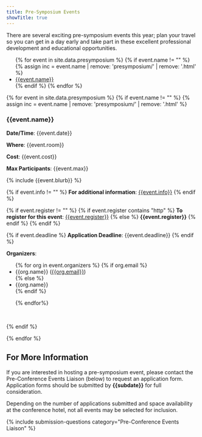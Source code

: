 ```yaml
---
title: Pre-Symposium Events
showTitle: true
---
```


There are several exciting pre-symposium events this year; plan your travel so you can get in a day early and take part in these excellent professional development and educational opportunities.

<div class="row">
<ul>
{% for event in site.data.presymposium %}
{% if event.name != "" %}
{% assign inc = event.name | remove: 'presymposium/' | remove: '.html' %}
<li> <a href="#{{inc}}">{{event.name}}</a> </li>
{% endif %}
{% endfor %}
</ul>
</div>

{% for event in site.data.presymposium %}
{% if event.name != "" %}
{% assign inc = event.name | remove: 'presymposium/' | remove: '.html' %}


<p><a name="{{inc}}"></a></p>

### {{event.name}}


**Date/Time**: {{event.date}}

**Where**: {{event.room}}

**Cost**: {{event.cost}}

**Max Participants**: {{event.max}}


{% include {{event.blurb}} %}

{% if event.info != "" %}
**For additional information**: <a href="{{event.info}}">{{event.info}}</a>
{% endif %}

{% if event.register != "" %}
  {% if event.register contains "http" %}
**To register for this event**: <a href="{{event.register}}">{{event.register}}</a>
  {% else %}
<b>{{event.register}}</b>
  {% endif %}
{% endif %}

{% if event.deadline %}
<b>Application Deadline</b>: {{event.deadline}}
{% endif %}

**Organizers**:
<ul>
{% for org in event.organizers %}
{% if org.email %}
  <li>{{org.name}} (<a href="mailto:{{org.email}}">{{org.email}}</a>)</li>
  {% else %}
    <li>{{org.name}}</li>
  {% endif %}

{% endfor%}
</ul>

<p>&nbsp;</p>
{% endif %}

{% endfor %}

## For More Information

If you are interested in hosting a pre-symposium event, please contact the Pre-Conference Events Liaison (below) to request an application form.  Application forms should be submitted by <b>{{subdate}}</b> for full consideration.

Depending on the number of applications submitted and space availability at the conference hotel, not all events may be selected for inclusion.  

{% include submission-questions category="Pre-Conference Events Liaison" %}

